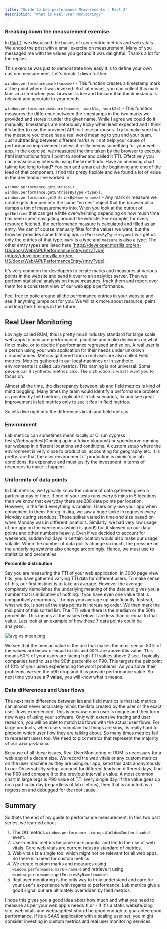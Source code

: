 ```yaml
---
title: "Guide to Web performance Measurements - Part 2"
description: "What is Real User Monitoring?"
---
```


### Breaking down the measurement exercise.

In [Part 1](https://web-perf.dev/guide-to-measurement-part-1/), we discussed the basics of user centric metrics and web vitals. We ended the post with a small exercise on measurement. Many of you messaged me with the values you got and it was delightful. Thanks a lot for the replies.

This exercise was just to demonstrate how easy it is to define your own custom measurement. Let's break it down further.

`window.performance.mark(<name>)` - This function creates a timestamp mark at the point where it was invoked. So that means, you can collect this mark later at a time when your browser is idle and be sure that the timestamp is relevant and accurate to your needs.

`window.performance.measure(<name>, <mark1>, <mark2>)` - This function measures the difference between the timestamps in the two marks we provided and stores it under the given name. While I agree we could do it manually, timestamps are notoriously tricky when least expected and I think it's better to use the provided API for these purposes. Try to make sure that the measure you chose has a real world meaning to you and your team. Just subtracting between different marks will not help your cause of performance improvement unless it really means something for your web app.
In the exercise, we measured the time taken by the browser to execute html instructions from 1 point to another and called it TTI. Effectively you can measure any intervals using these methods. Have an annoying chart taking too long to load? You can add a mark at the beginning and end of the load of that component. I find this pretty flexible and we found a lot of value in the dev teams I've worked in.

`window.performance.getEntries()` , `window.performance.getEntriesByType(<type>)`, `window.performance.getEntriesByName(<name>)` - Any mark or measure we create gets dumped into the same "entries" object that the browser also dumps a ton of measurements into. When you look at the output of `getEntries` that can get a little overwhelming depending on how much time has been spent navigating around the website. For example, for every resource fetched, the performance measure is calculated and filled as an entry. We can of course manually filter for the values we want, but the browser provides some filtering api. `getEntriesByType(<type>)` will get us only the entries of that type. `mark` is a type and `measure` is also a type. The other entry types are listed here [https://developer.mozilla.org/en-US/docs/Web/API/PerformanceEntry/entryType](https://developer.mozilla.org/en-US/docs/Web/API/PerformanceEntry/entryType)

It's very common for developers to create marks and measures at various points in the website and send it over to an analytics server. Then we perform statistical analysis on these measures, track them and report over them for a consistent view of our web app's performance.

Feel free to poke around all the performance entries in your website and see if anything jumps out for you. We will talk more about resource, paint and long task timings in the future.

## Real User Monitoring

Lovingly called RUM, this is pretty much industry standard for large scale web apps to measure performance, prioritise and make decisions on what fix to make, or to decide if performance regressed and so on. A real user is a person using your web application for their needs under unknown circumstances. Metrics gathered from a real user are also called Field metrics. Metrics gathered in our local machines or in synthetic environments is called Lab metrics. This naming is not universal. Some people call it synthetic metrics also. The distinction is what I want you to focus on.

Almost all the time, the discrepancy between lab and field metrics is kind of mind boggling. Many times my team would identify a performance problem as pointed by field metrics, replicate it in lab scenarios, fix and see great improvement in lab metrics only to see it flop in field metrics.

So lets dive right into the differences in lab and field metrics.

### Environment

Lab metrics can sometimes mean locally or CI run cypress tests,Webpagetest(Coming up in a future blogpost) or speedcurve running our webapp in different locations and conditions. A custom setup where the environment is very close to production, accounting for geography etc.
It is pretty rare that the user environment of production is mimic'd in lab conditions. Its expensive and must justify the investment in terms of resources to make it happen.

### Uniformity of data points

In Lab metrics, we typically know the volume of data gathered given a particular day or time. If one of your tests runs every 5 mins in 5 locations then we know that everyday there are 288 data points per location. However, in the field everything is random. Users only use your app when convenient to them. For eg in Jira, we saw a huge spike in requests every Monday during standups. These spikes varied in time and size based on when Monday was in different locations. Similarly, we had very low usage of our app on the weekends (which is good!) but it skewed up our data points and other numbers heavily. Even if we decided to account for weekends, sudden holidays in certain location would also make our usage volatile. When the number of data points change so much, the pressure on the underlying systems also change accordingly. Hence, we must use to statistics and percentiles.

**Percentile distribution**

Say you are measuring the TTI of your web application. In 3000 page view hits, you have gathered varying TTI data for different users. To make sense of this, our first instinct is to take an average. However the average completely demolishes the underlying meaning of the data and gives you a number that is indicative of nothing. If you have even one value that is comparitively enormous, it brings your average up significantly.
Instead, what we do, is sort all the data points in increasing order. We then mark the mid point of this sorted list. The TTI value there is the median or the 50th percentile. This means all the values below it are less than or equal to that value.
Lets look at an example of how these 7 data points could be analysed.

![avg vs mean.png](/img/avgvsmean.png)

We see that the median value is the one that makes the most sense. 50% of the values are below or equal to this and 50% are above this value. This means 50% of your users are facing high TTI values above 2 sec. Typically, companies tend to use the 90th percentile or P90. This targets the painpoint of 10% of your users experiencing the worst problems. As you solve their problems, we see the p90 drop and thus provide performance value.
So next time you see a **P value,** you will know what it means.

### Data differences and User flows

The next main difference between lab and field metrics is that lab metrics can almost never accurately mimic the data created by the user or the exact user flows experienced. This is because each user is unique and they form new ways of using your software. Only with extensive tracing and user research, you will be able to match lab flows with the actual user flows. For large products, when users complain that things are slow, its really hard to pinpoint which user flow they are talking about. So many times metrics fail to represent users too. We need to pick metrics that represent the majority of our user problems.

Because of all these issues, Real User Monitoring or RUM is necessary for a web app of a decent size. We record the web vitals or any custom metrics on the user machine as they are using our app, send this data anonymously to our Observability setup, account for different loads on different days, find the P90 and compare it to the previous interval's value. A most common chart in large orgs is P90 value of TTI every single day. If the value goes up on a particular day (regardless of lab metrics), then that is counted as a regression and debugged for the root cause.

## Summary

So thats the end of my guide to performance measurement. In this two part series, we learned about

1.  The OG metrics `window.performance.timings` and `domContentLoaded` event.
2.  User-centric metrics became more popular and led to the rise of web vitals. Core web vitals are current industry standard of metrics.
3.  Web vitals is a single tool which might not be relevant for all web apps. So there is a need for custom metrics.
4.  We create custom marks and measures using `window.performance.mark(<name>)` and retrieve it using `window.performance.getEntriesByName(<name>)`
5.  Real user monitoring is the only way to truly understand and care for your user's experience with regards to performance. Lab metrics give a good signal but are ultimately overridden by field metrics.

I hope this gives you a good idea about how much and what you need to measure as per your web app's needs. tl;dr - If it's a static website/blog site, web vitals and webpagetest should be good enough to guarantee good performance. If its a SAAS application with a scaling user set, you might consider investing in custom metrics and real user monitoring services.
